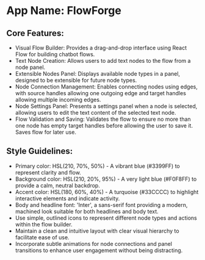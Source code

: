 # **App Name**: FlowForge

## Core Features:

- Visual Flow Builder: Provides a drag-and-drop interface using React Flow for building chatbot flows.
- Text Node Creation: Allows users to add text nodes to the flow from a node panel.
- Extensible Nodes Panel: Displays available node types in a panel, designed to be extensible for future node types.
- Node Connection Management: Enables connecting nodes using edges, with source handles allowing one outgoing edge and target handles allowing multiple incoming edges.
- Node Settings Panel: Presents a settings panel when a node is selected, allowing users to edit the text content of the selected text node.
- Flow Validation and Saving: Validates the flow to ensure no more than one node has empty target handles before allowing the user to save it. Saves flow for later use.

## Style Guidelines:

- Primary color: HSL(210, 70%, 50%) - A vibrant blue (#3399FF) to represent clarity and flow.
- Background color: HSL(210, 20%, 95%) - A very light blue (#F0F8FF) to provide a calm, neutral backdrop.
- Accent color: HSL(180, 60%, 40%) - A turquoise (#33CCCC) to highlight interactive elements and indicate activity.
- Body and headline font: 'Inter', a sans-serif font providing a modern, machined look suitable for both headlines and body text.
- Use simple, outlined icons to represent different node types and actions within the flow builder.
- Maintain a clean and intuitive layout with clear visual hierarchy to facilitate ease of use.
- Incorporate subtle animations for node connections and panel transitions to enhance user engagement without being distracting.